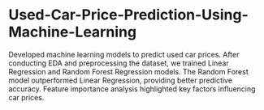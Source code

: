 # Used-Car-Price-Prediction-Using-Machine-Learning
Developed machine learning models to predict used car prices. After conducting EDA and preprocessing the dataset, we trained Linear Regression and Random Forest Regression models. The Random Forest model outperformed Linear Regression, providing better predictive accuracy. Feature importance analysis highlighted key factors influencing car prices.
